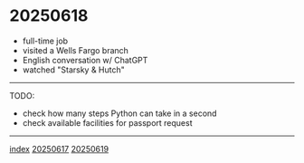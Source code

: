 <head><meta name="viewport" content="width=device-width, initial-scale=1.0, user-scalable=yes" /><meta charset="UTF-8"></head>

# 20250618

- full-time job
- visited a Wells Fargo branch
- English conversation w/ ChatGPT
- watched "Starsky \& Hutch"

---

TODO:

- check how many steps Python can take in a second
- check available facilities for passport request

---

[index](../../index.html)
[20250617](20250617.html)
[20250619](20250619.html)
